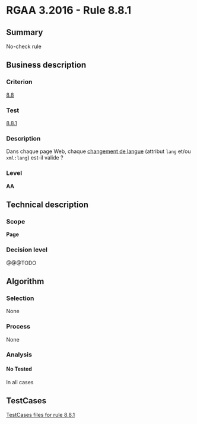# RGAA 3.2016 - Rule 8.8.1

## Summary
No-check rule


## Business description

### Criterion
[8.8](http://references.modernisation.gouv.fr/rgaa-accessibilite/criteres.html#crit-8-8)

### Test
[8.8.1](http://references.modernisation.gouv.fr/rgaa-accessibilite/criteres.html#test-8-8-1)

### Description
<div lang="fr">Dans chaque page Web, chaque <a href="http://references.modernisation.gouv.fr/rgaa-accessibilite/glossaire.html#changement-de-langue">changement de langue</a> (attribut <code lang="en">lang</code> et/ou <code lang="en">xml:lang</code>) est-il valide&nbsp;?</div>

### Level
**AA**


## Technical description

### Scope
**Page**

### Decision level
@@@TODO


## Algorithm

### Selection
None

### Process
None

### Analysis

#### No Tested
In all cases


##  TestCases

[TestCases files for rule 8.8.1](https://github.com/Asqatasun/Asqatasun/tree/RGAA_3.2016/rules/rules-rgaa3.2016/src/test/resources/testcases/rgaa32016/Rgaa32016Rule080801/)


